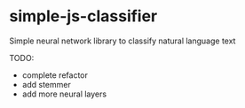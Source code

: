 # simple-js-classifier
Simple neural network library to classify natural language text

TODO: 

* complete refactor
* add stemmer
* add more neural layers
